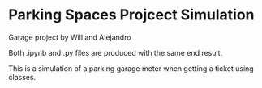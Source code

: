 # Parking Spaces Projcect Simulation

Garage project by Will and Alejandro

Both .ipynb and .py files are produced with the same end result. 

This is a simulation of a parking garage meter when getting a ticket using classes.
